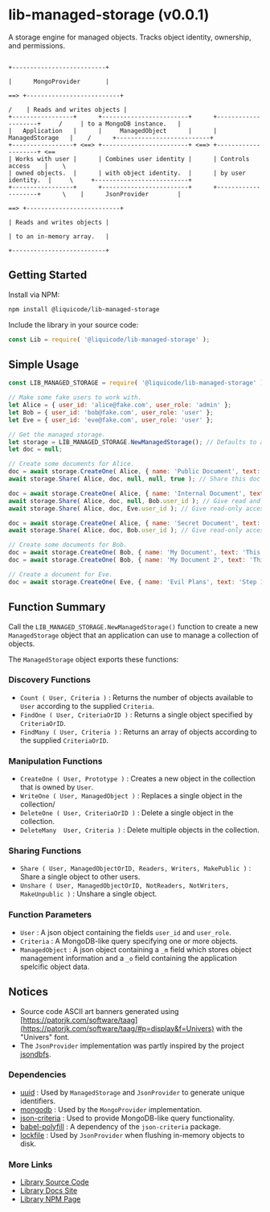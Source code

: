 # lib-managed-storage (v0.0.1)

A storage engine for managed objects. Tracks object identity, ownership, and permissions.

```
                                                                                          +--------------------------+
                                                                                          |      MongoProvider       |
                                                                                      ==> +--------------------------+
                                                                                     /    | Reads and writes objects |
+-----------------+      +------------------------+      +--------------------+     /     | to a MongoDB instance.   |
|   Application   |      |     ManagedObject      |      |   ManagedStorage   |    /      +--------------------------+
+-----------------+ <==> +------------------------+ <==> +--------------------+ <==      
| Works with user |      | Combines user identity |      | Controls access    |    \     
| owned objects.  |      | with object identity.  |      | by user identity.  |     \     +--------------------------+
+-----------------+      +------------------------+      +--------------------+      \    |      JsonProvider        |
								                                                      ==> +--------------------------+
                                                                  	                      | Reads and writes objects |
															                              | to an in-memory array.   |
															                              +--------------------------+
```


Getting Started
---------------------------------------------------------------------

Install via NPM:
```bash
npm install @liquicode/lib-managed-storage
```

Include the library in your source code:
```javascript
const Lib = require( '@liquicode/lib-managed-storage' );
```


Simple Usage
---------------------------------------------------------------------

```javascript
const LIB_MANAGED_STORAGE = require( '@liquicode/lib-managed-storage' );

// Make some fake users to work with.
let Alice = { user_id: 'alice@fake.com', user_role: 'admin' };
let Bob = { user_id: 'bob@fake.com', user_role: 'user' };
let Eve = { user_id: 'eve@fake.com', user_role: 'user' };

// Get the managed storage.
let storage = LIB_MANAGED_STORAGE.NewManagedStorage(); // Defaults to an in-memory json array.
let doc = null;

// Create some documents for Alice.
doc = await storage.CreateOne( Alice, { name: 'Public Document', text: 'This is a public document.' } );
await storage.Share( Alice, doc, null, null, true ); // Share this doc with everyone.

doc = await storage.CreateOne( Alice, { name: 'Internal Document', text: 'This is an internal document.' } );
await storage.Share( Alice, doc, null, Bob.user_id ); // Give read and write access to Bob.
await storage.Share( Alice, doc, Eve.user_id ); // Give read-only access to Eve.

doc = await storage.CreateOne( Alice, { name: 'Secret Document', text: 'This is a secret document.' } );
await storage.Share( Alice, doc, Bob.user_id ); // Give read-only access to Bob.

// Create some documents for Bob.
doc = await storage.CreateOne( Bob, { name: 'My Document', text: 'This is my document.' } );
doc = await storage.CreateOne( Bob, { name: 'My Document 2', text: 'This is my other document.' } );

// Create a document for Eve.
doc = await storage.CreateOne( Eve, { name: 'Evil Plans', text: 'Step 1: Take over the world.' } );

```


Function Summary
---------------------------------------------------------------------

Call the `LIB_MANAGED_STORAGE.NewManagedStorage()` function to create a new `ManagedStorage` object 
that an application can use to manage a collection of objects.

The `ManagedStorage` object exports these functions:

### Discovery Functions

- `Count ( User, Criteria )`
	: Returns the number of objects available to `User` according to the supplied `Criteria`.
- `FindOne ( User, CriteriaOrID )`
	: Returns a single object specified by `CriteriaOrID`.
- `FindMany ( User, Criteria )`
	: Returns an array of objects according to the supplied `CriteriaOrID`.

### Manipulation Functions

- `CreateOne ( User, Prototype )`
	: Creates a new object in the collection that is owned by `User`.
- `WriteOne ( User, ManagedObject )`
	: Replaces a single object in the collection/
- `DeleteOne ( User, CriteriaOrID )`
	: Delete a single object in the collection.
- `DeleteMany  User, Criteria )`
	: Delete multiple objects in the collection.

### Sharing Functions

- `Share ( User, ManagedObjectOrID, Readers, Writers, MakePublic )`
	: Share a single object to other users.
- `Unshare ( User, ManagedObjectOrID, NotReaders, NotWriters, MakeUnpublic )`
	: Unshare a single object.

### Function Parameters

- `User`
	: A json object containing the fields `user_id` and `user_role`.
- `Criteria`
	: A MongoDB-like query specifying one or more objects.
- `ManagedObject`
	: A json object containing a `_m` field which stores object management information
	and a `_o` field containing the application spelcific object data.

Notices
---------------------------------------------------------------------

- Source code ASCII art banners generated using [https://patorjk.com/software/taag](https://patorjk.com/software/taag/#p=display&f=Univers) with the "Univers" font.
- The `JsonProvider` implementation was partly inspired by the project [jsondbfs](https://github.com/mcmartins/jsondbfs).


### Dependencies

- [uuid](https://www.npmjs.com/package/uuid)
	: Used by `ManagedStorage` and `JsonProvider` to generate unique identifiers.
- [mongodb](https://www.npmjs.com/package/mongodb)
	: Used by the `MongoProvider` implementation.
- [json-criteria](https://www.npmjs.com/package/json-criteria)
	: Used to provide MongoDB-like query functionality.
- [babel-polyfill](https://www.npmjs.com/package/@babel/polyfill)
	: A dependency of the `json-criteria` package.
- [lockfile](https://www.npmjs.com/package/lockfile)
	: Used by `JsonProvider` when flushing in-memory objects to disk.


### More Links

- [Library Source Code](https://github.com/liquicode/lib-managed-storage)
- [Library Docs Site](http://lib-managed-storage.liquicode.com)
- [Library NPM Page](https://www.npmjs.com/package/@liquicode/lib-managed-storage)

